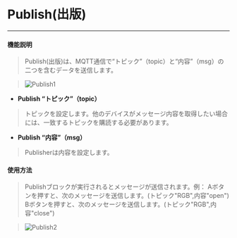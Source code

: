 # Publish(出版)
__________________________

#### 機能説明

>Publish(出版)は、MQTT通信で“トピック”（topic）と“内容”（msg）の二つを含むデータを送信します。

>![Publish1](/image/MQTT/Publish1.jpg)

* __Publish “トピック”（topic）__

>トピックを設定します。他のデバイスがメッセージ内容を取得したい場合には、一致するトピックを購読する必要があります。

* __Publish “内容”（msg）__

>Publisherは内容を設定します。

#### 使用方法

>Publishブロックが実行されるとメッセージが送信されます。例：
>Aボタンを押すと、次のメッセージを送信します。(トピック"RGB",内容"open")
>Bボタンを押すと、次のメッセージを送信します。(トピック"RGB",内容"close")

>![Publish2](/image/MQTT/Publish2.jpg)